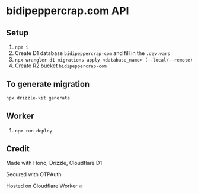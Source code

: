 # bidipeppercrap.com API

## Setup

1. `npm i`
1. Create D1 database `bidipeppercrap-com` and fill in the `.dev.vars`
1. `npx wrangler d1 migrations apply <database_name> (--local/--remote)`
1. Create R2 bucket `bidipeppercrap-com`

## To generate migration

`npx drizzle-kit generate`

## Worker

1. `npm run deploy`

## Credit

Made with Hono, Drizzle, Cloudflare D1

Secured with OTPAuth

Hosted on Cloudflare Worker 🔥